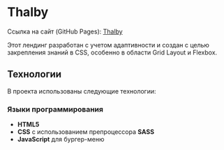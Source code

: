 # Thalby

Ссылка на сайт (GitHub Pages): [Thalby](https://abdullahalimov.github.io/Couch/)

Этот лендинг разработан с учетом адаптивности и создан с целью закрепления знаний в CSS, особенно в области Grid Layout и Flexbox. 

## Технологии

В проекта использованы следующие технологии:

### Языки программирования

- **HTML5**
- **CSS** с использованием препроцессора **SASS**
- **JavaScript** для бургер-меню
